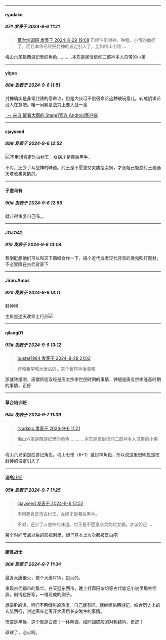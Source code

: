 ﻿
*****

####  ryudako  
##### 87#       发表于 2024-9-6 11:21

<blockquote><a href="httphttps://bbs.saraba1st.com/2b/forum.php?mod=redirect&amp;goto=findpost&amp;pid=66056711&amp;ptid=2197171" target="_blank">草台培训班 发表于 2024-8-29 19:08</a>
已经注册封神、钟馗、小倩的商标了，而且本作已经把封神的设定引入了，比如梅山七怪 ...</blockquote>
梅山六圣是西游记里的角色…………本质是民俗信仰二郎神本人自带的小弟


*****

####  yigua  
##### 88#       发表于 2024-9-6 11:51

封神确实是非常封建的宿命论，但是大伙可不信宿命论这种破玩意儿，转成阴谋论没人在意吧。唯一问题是战力上要大战一番

[  -- 来自 能看大图的 Stage1官方 Android客户端](https://www.coolapk.com/apk/140634)


*****

####  cjayseed  
##### 89#       发表于 2024-9-6 12:52

<img src="https://static.saraba1st.com/image/smiley/face2017/067.png" referrerpolicy="no-referrer">不用想肯定洗白纣王，女娲才是幕后黑手。

不对，还少了斗战神的味道。纣王是不愿意交灵韵给女娲，才派妲己魅惑纣王建通天塔收集灵韵的。


*****

####  子虚乌有  
##### 90#       发表于 2024-9-6 12:56

就非得重复自己吗。。


*****

####  JOJO42  
##### 91#       发表于 2024-9-6 13:04

我倒挺想他们可以和天下霸唱合作一下，搞个近代或者现代背景的类鬼吹灯题材，不必受限在古代背景下


*****

####  Jiron.Amos  
##### 92#       发表于 2024-9-6 13:11

封神榜

主角是逆天改命土行孙<img src="https://static.saraba1st.com/image/smiley/face/84.gif" referrerpolicy="no-referrer">

*****

####  qilang01  
##### 93#       发表于 2024-9-6 13:12

<blockquote><a href="httphttps://bbs.saraba1st.com/2b/forum.php?mod=redirect&amp;goto=findpost&amp;pid=66057831&amp;ptid=2197171" target="_blank">buster1984 发表于 2024-8-29 21:02</a>

还和希望和大唐沾边，来个世界神话混和</blockquote>
那就钟馗呗，唐僧师徒取经是唐太宗李世民时期的事情，钟馗是唐玄宗李隆基时期的事情，正好


*****

####  草台培训班  
##### 94#       发表于 2024-9-7 11:09

<blockquote><a href="httphttps://bbs.saraba1st.com/2b/forum.php?mod=redirect&amp;goto=findpost&amp;pid=66128420&amp;ptid=2197171" target="_blank">ryudako 发表于 2024-9-6 11:21</a>

梅山六圣是西游记里的角色…………本质是民俗信仰二郎神本人自带的小弟 ...</blockquote>
梅山六兄弟是西游记角色，梅山七怪（6+1）是封神角色，所以说这里很明显是把封神的设定引入了


*****

####  酒瓶止迁  
##### 95#       发表于 2024-9-7 11:25

<blockquote><a href="httphttps://bbs.saraba1st.com/2b/forum.php?mod=redirect&amp;goto=findpost&amp;pid=66129139&amp;ptid=2197171" target="_blank">cjayseed 发表于 2024-9-6 12:52</a>

不用想肯定洗白纣王，女娲才是幕后黑手。

不对，还少了斗战神的味道。纣王是不愿意交灵韵给女娲，才派妲己 ...</blockquote>
某个时间节点以后的影视剧里，妲己基本上次次都被洗白吧


*****

####  厨具战士  
##### 96#       发表于 2024-9-7 11:34

最近大唐很火，做个大唐GTA，包火的。

重现古代都市的繁华。白天逛东西市，晚上打酉阳杂俎等古代笔记小说里那些怪异。剧情也好写，一堆现成的例子。

想要IP的话，咱们不用借别的热度，自己就有IP。就继续贴西游记，结合历史上的玄奘西行，讲述唐长老离开大唐后长安发生的事情。

悟空是黑昼，这个就是白夜！一体两面，如同蝴蝶般的对称结构，奇迹！

球球了，必火啊。

